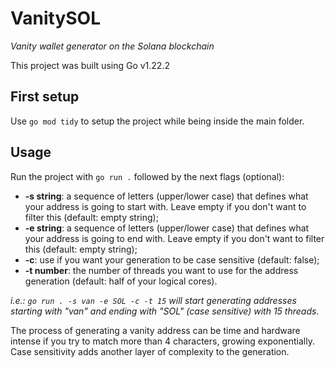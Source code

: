 # VanitySOL
_Vanity wallet generator on the Solana blockchain_

This project was built using Go v1.22.2

## First setup
Use `go mod tidy` to setup the project while being inside the main folder.

## Usage
Run the project with `go run .` followed by the next flags (optional):
- **-s string**: a sequence of letters (upper/lower case) that defines what your address is going to start with. Leave empty if you don't want to filter this (default: empty string);
- **-e string**: a sequence of letters (upper/lower case) that defines what your address is going to end with. Leave empty if you don't want to filter this (default: empty string);
- **-c**: use if you want your generation to be case sensitive (default: false);
- **-t number**: the number of threads you want to use for the address generation (default: half of your logical cores).

_i.e.: `go run . -s van -e SOL -c -t 15` will start generating addresses starting with "van" and ending with "SOL" (case sensitive) with 15 threads._

The process of generating a vanity address can be time and hardware intense if you try to match more than 4 characters, growing exponentially. Case sensitivity adds another layer of complexity to the generation.
